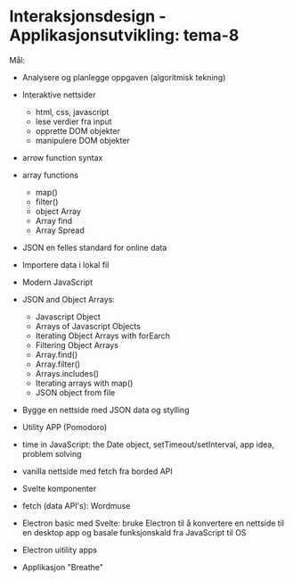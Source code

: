 # Interaksjonsdesign - Applikasjonsutvikling: tema-8

Mål:

- Analysere og planlegge oppgaven (algoritmisk tekning)
- Interaktive nettsider
    - html, css, javascript 
    - lese verdier fra input
    - opprette DOM objekter
    - manipulere DOM objekter
    
- arrow function syntax
- array functions
    - map()
    - filter()
    - object Array
    - Array find 
    - Array Spread
 - JSON en felles standard for online data
 - Importere data i lokal fil 
 - Modern JavaScript
 - JSON and Object Arrays:
    - Javascript Object
    - Arrays of Javascript Objects
    - Iterating Object Arrays with forEarch
    - Filtering Object Arrays
    - Array.find()
    - Array.filter()
    - Arrays.includes()
    - Iterating arrays with map()
    - JSON object from file
 - Bygge en nettside med JSON data og stylling
 - Utility APP (Pomodoro)
 - time in JavaScript: the Date object, setTimeout/setInterval, app idea, problem solving
 - vanilla nettside med fetch fra borded API
 - Svelte komponenter
 - fetch (data API's): Wordmuse
 - Electron basic med Svelte: bruke Electron til å konvertere en nettside til en desktop app og basale funksjonskald fra JavaScript til OS
 - Electron uitility apps
 - Applikasjon "Breathe"
     
    
